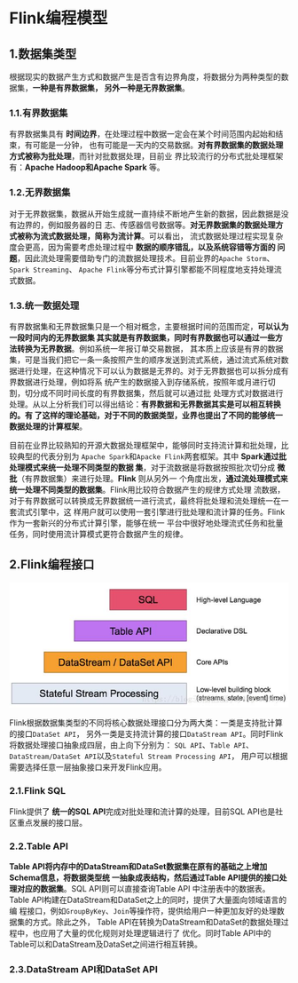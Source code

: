 Flink编程模型
================================================================================
## 1.数据集类型
根据现实的数据产生方式和数据产生是否含有边界角度，将数据分为两种类型的数据集，**一种是有界数据集，
另外一种是无界数据集**。

### 1.1.有界数据集
有界数据集具有 **时间边界**，在处理过程中数据一定会在某个时间范围内起始和结束，有可能是一分钟，
也有可能是一天内的交易数据。**对有界数据集的数据处理方式被称为批处理**，而针对批数据处理，目前业
界比较流行的分布式批处理框架有：**Apache Hadoop和Apache Spark** 等。

### 1.2.无界数据集
对于无界数据集，数据从开始生成就一直持续不断地产生新的数据，因此数据是没有边界的，例如服务器的日
志、传感器信号数据等。**对无界数据集的数据处理方式被称为流式数据处理，简称为流计算**。可以看出，
流式数据处理过程实现复杂度会更高，因为需要考虑处理过程中 **数据的顺序错乱，以及系统容错等方面的
问题**，因此流处理需要借助专门的流数据处理技术。目前业界的`Apache Storm`、`Spark Streaming`、
`Apache Flink`等分布式计算引擎都能不同程度地支持处理流式数据。

### 1.3.统一数据处理
有界数据集和无界数据集只是一个相对概念，主要根据时间的范围而定，**可以认为一段时间内的无界数据集
其实就是有界数据集，同时有界数据也可以通过一些方法转换为无界数据**。例如系统一年报订单交易数据，
其本质上应该是有界的数据集，可是当我们把它一条一条按照产生的顺序发送到流式系统，通过流式系统对数
据进行处理，在这种情况下可以认为数据是无界的。对于无界数据也可以拆分成有界数据进行处理，例如将系
统产生的数据接入到存储系统，按照年或月进行切割，切分成不同时间长度的有界数据集，然后就可以通过批
处理方式对数据进行处理。从以上分析我们可以得出结论：**有界数据和无界数据其实是可以相互转换的。有
了这样的理论基础，对于不同的数据类型，业界也提出了不同的能够统一数据处理的计算框架**。

目前在业界比较熟知的开源大数据处理框架中，能够同时支持流计算和批处理，比较典型的代表分别为
`Apache Spark`和`Apacke Flink`两套框架。其中 **Spark通过批处理模式来统一处理不同类型的数据
集**，对于流数据是将数据按照批次切分成 **微批**（有界数据集）来进行处理。**Flink** 则从另外一
个角度出发，**通过流处理模式来统一处理不同类型的数据集**。Flink用比较符合数据产生的规律方式处理
流数据，对于有界数据可以转换成无界数据统一进行流式，最终将批处理和流处理统一在一套流式引擎中，这
样用户就可以使用一套引擎进行批处理和流计算的任务。Flink作为一套新兴的分布式计算引擎，能够在统一
平台中很好地处理流式任务和批量任务，同时使用流计算模式更符合数据产生的规律。

## 2.Flink编程接口

![flink接口分层与抽象](img/3.jpg)

Flink根据数据集类型的不同将核心数据处理接口分为两大类：一类是支持批计算的接口`DataSet API`，
另外一类是支持流计算的接口`DataStream API`。同时Flink将数据处理接口抽象成四层，由上向下分别为：
`SQL API`、`Table API`、`DataStream/DataSet API`以及`Stateful Stream Processing API`，
用户可以根据需要选择任意一层抽象接口来开发Flink应用。

### 2.1.Flink SQL
Flink提供了 **统一的SQL API**完成对批处理和流计算的处理，目前SQL API也是社区重点发展的接口层。

### 2.2.Table API
**Table API将内存中的DataStream和DataSet数据集在原有的基础之上增加Schema信息，将数据类型统
一抽象成表结构，然后通过Table API提供的接口处理对应的数据集**。SQL API则可以直接查询Table API
中注册表中的数据表。Table API构建在DataStream和DataSet之上的同时，提供了大量面向领域语言的编
程接口，例如`GroupByKey`、`Join`等操作符，提供给用户一种更加友好的处理数据集的方式。除此之外，
Table API在转换为DataStream和DataSet的数据处理过程中，也应用了大量的优化规则对处理逻辑进行了
优化。同时Table API中的Table可以和DataStream及DataSet之间进行相互转换。

### 2.3.DataStream API和DataSet API





